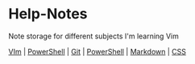 # Help-Notes
Note storage for different subjects I'm learning Vim

[VIm](./Vim/index.md) | [PowerShell](./PowerShell/index.md) | [Git](./git/index.md) | [PowerShell](./PowerShell/index.md) | [Markdown](./Markdown/index.md) | [CSS](./css/index.md)
